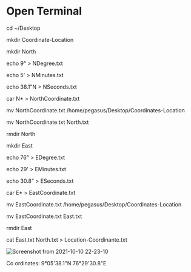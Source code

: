 # Open Terminal
cd ~/Desktop

mkdir Coordinate-Location

mkdir North

echo 9° > NDegree.txt

echo 5' > NMinutes.txt

echo 38.1"N > NSeconds.txt

car N* > NorthCoordinate.txt

mv NorthCoordinate.txt /home/pegasus/Desktop/Coordinates-Location

mv NorthCoordinate.txt North.txt

rmdir North

mkdir East

echo 76° > EDegree.txt

echo 29' > EMinutes.txt

echo 30.8" > ESeconds.txt

car E* > EastCoordinate.txt

mv EastCoordinate.txt /home/pegasus/Desktop/Coordinates-Location

mv EastCoordinate.txt East.txt

rmdir East

cat East.txt North.txt > Location-Coordinante.txt                                      

![Screenshot from 2021-10-10 22-23-10](https://user-images.githubusercontent.com/89097182/136734710-a168c821-3a4a-4692-af22-32c7dfcc3ce1.png)

 Co ordinates: 9°05'38.1"N 76°29'30.8"E
